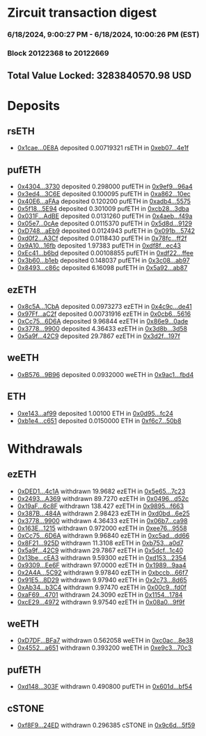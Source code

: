 # Zircuit transaction digest
### 6/18/2024, 9:00:27 PM - 6/18/2024, 10:00:26 PM (EST)
### Block 20122368 to 20122669

## Total Value Locked: 3283840570.98 USD

# Deposits
## rsETH
- [0x1cae...0E8A](https://etherscan.io/address/0x1cae141EC4f5beCD042D8Df35e397b00C26e0E8A) deposited 0.00719321 rsETH in [0xeb07...4e1f](https://etherscan.io/tx/0x1cae141EC4f5beCD042D8Df35e397b00C26e0E8A)
## pufETH
- [0x4304...3730](https://etherscan.io/address/0x4304c4C4eE70CC79BFc34C2CDf4B3D50b29D3730) deposited 0.298000 pufETH in [0x9ef9...96a4](https://etherscan.io/tx/0x4304c4C4eE70CC79BFc34C2CDf4B3D50b29D3730)
- [0x3ed4...3C6E](https://etherscan.io/address/0x3ed437fA8f62eb395DbC9aD7eAa470cf82273C6E) deposited 0.100095 pufETH in [0xa862...10ec](https://etherscan.io/tx/0x3ed437fA8f62eb395DbC9aD7eAa470cf82273C6E)
- [0x40E6...aFAa](https://etherscan.io/address/0x40E64e9F7F180df91cf4ec6B277E4C5dFB1DaFAa) deposited 0.120200 pufETH in [0xadb4...5575](https://etherscan.io/tx/0x40E64e9F7F180df91cf4ec6B277E4C5dFB1DaFAa)
- [0x5f18...5E94](https://etherscan.io/address/0x5f189AfaE6A394E3c1C2C51154aC8a2531ec5E94) deposited 0.301009 pufETH in [0xcb28...3dba](https://etherscan.io/tx/0x5f189AfaE6A394E3c1C2C51154aC8a2531ec5E94)
- [0x031F...AdBE](https://etherscan.io/address/0x031F4275408E50f5FE19c19d23A6a2b80587AdBE) deposited 0.0131260 pufETH in [0x4aeb...f49a](https://etherscan.io/tx/0x031F4275408E50f5FE19c19d23A6a2b80587AdBE)
- [0x05e7...0cAe](https://etherscan.io/address/0x05e77e98c80D80F63d6325f2f93365ff83580cAe) deposited 0.0115370 pufETH in [0x5d8d...9129](https://etherscan.io/tx/0x05e77e98c80D80F63d6325f2f93365ff83580cAe)
- [0xD748...aEb9](https://etherscan.io/address/0xD74836C7a4C652Bfb605233072FaAe92e9e8aEb9) deposited 0.0124943 pufETH in [0x091b...5742](https://etherscan.io/tx/0xD74836C7a4C652Bfb605233072FaAe92e9e8aEb9)
- [0xd0f2...A3Cf](https://etherscan.io/address/0xd0f2930D39A158F066565ae2B9761f0f3b59A3Cf) deposited 0.0118430 pufETH in [0x78fc...ff2f](https://etherscan.io/tx/0xd0f2930D39A158F066565ae2B9761f0f3b59A3Cf)
- [0x9A10...16fb](https://etherscan.io/address/0x9A10Bf95E60d54e92bB5001b645c9Cf72c0d16fb) deposited 1.97383 pufETH in [0xdf8f...ec43](https://etherscan.io/tx/0x9A10Bf95E60d54e92bB5001b645c9Cf72c0d16fb)
- [0xEc41...b6bd](https://etherscan.io/address/0xEc41A9D9e27645F5D719dB7dB036b299db43b6bd) deposited 0.00108855 pufETH in [0xdf22...ffee](https://etherscan.io/tx/0xEc41A9D9e27645F5D719dB7dB036b299db43b6bd)
- [0x3b60...b1eb](https://etherscan.io/address/0x3b6005E661C391F6798C6d14b67b2b1F2Cebb1eb) deposited 0.148037 pufETH in [0x3c08...ab97](https://etherscan.io/tx/0x3b6005E661C391F6798C6d14b67b2b1F2Cebb1eb)
- [0x8493...c86c](https://etherscan.io/address/0x8493eCA71BBe028CE959c760E209E3aD73ecc86c) deposited 6.16098 pufETH in [0x5a92...ab87](https://etherscan.io/tx/0x8493eCA71BBe028CE959c760E209E3aD73ecc86c)
## ezETH
- [0x8c5A...1CbA](https://etherscan.io/address/0x8c5A382c37E2C50065de7Be005F6db4909bA1CbA) deposited 0.0973273 ezETH in [0x4c9c...de41](https://etherscan.io/tx/0x8c5A382c37E2C50065de7Be005F6db4909bA1CbA)
- [0x97Ff...aC2f](https://etherscan.io/address/0x97Ff2d409E69193994A4142d42E43326C424aC2f) deposited 0.00731916 ezETH in [0x0cb6...5616](https://etherscan.io/tx/0x97Ff2d409E69193994A4142d42E43326C424aC2f)
- [0xCc75...6D6A](https://etherscan.io/address/0xCc75C7b19DFE9c54344352413512C2Bc37A36D6A) deposited 9.96844 ezETH in [0x86e9...0ade](https://etherscan.io/tx/0xCc75C7b19DFE9c54344352413512C2Bc37A36D6A)
- [0x3778...9900](https://etherscan.io/address/0x37782e9b60D7e928fF555D64fE9080Cd51e79900) deposited 4.36433 ezETH in [0x3d8b...3d58](https://etherscan.io/tx/0x37782e9b60D7e928fF555D64fE9080Cd51e79900)
- [0x5a9f...42C9](https://etherscan.io/address/0x5a9f9C6CDC8481935566FFB44b101e67cec342C9) deposited 29.7867 ezETH in [0x3d2f...197f](https://etherscan.io/tx/0x5a9f9C6CDC8481935566FFB44b101e67cec342C9)
## weETH
- [0xB576...9B96](https://etherscan.io/address/0xB576b79Cd9959F8da11b084F6d61bA10d23D9B96) deposited 0.0932000 weETH in [0x9ac1...fbd4](https://etherscan.io/tx/0xB576b79Cd9959F8da11b084F6d61bA10d23D9B96)
## ETH
- [0xe143...af99](https://etherscan.io/address/0xe143c676721beDB1b587d05ab0aE5124EC95af99) deposited 1.00100 ETH in [0x0d95...fc24](https://etherscan.io/tx/0xe143c676721beDB1b587d05ab0aE5124EC95af99)
- [0xb1e4...c651](https://etherscan.io/address/0xb1e45eEDD3da28672D3CF0fAFb7639A3C21Fc651) deposited 0.0150000 ETH in [0xf6c7...50b8](https://etherscan.io/tx/0xb1e45eEDD3da28672D3CF0fAFb7639A3C21Fc651)
# Withdrawals
## ezETH
- [0xDED1...4c1A](https://etherscan.io/address/0xDED1cd9Fe3043b434bebD461cccA4F995e754c1A) withdrawn 19.9682 ezETH in [0x5e65...7c23](https://etherscan.io/tx/0xDED1cd9Fe3043b434bebD461cccA4F995e754c1A)
- [0x2493...A369](https://etherscan.io/address/0x2493969fB6A046e4F575a076Ac92BA90bEFFA369) withdrawn 89.7270 ezETH in [0x0496...d52c](https://etherscan.io/tx/0x2493969fB6A046e4F575a076Ac92BA90bEFFA369)
- [0x19aF...6c8F](https://etherscan.io/address/0x19aF41B762EcDAaa98b8A1cfb272fccDdD956c8F) withdrawn 138.427 ezETH in [0x9895...f663](https://etherscan.io/tx/0x19aF41B762EcDAaa98b8A1cfb272fccDdD956c8F)
- [0x387B...484A](https://etherscan.io/address/0x387BE5459fD9f06996F62DFbE8900270c26f484A) withdrawn 2.98423 ezETH in [0xd0bd...6e25](https://etherscan.io/tx/0x387BE5459fD9f06996F62DFbE8900270c26f484A)
- [0x3778...9900](https://etherscan.io/address/0x37782e9b60D7e928fF555D64fE9080Cd51e79900) withdrawn 4.36433 ezETH in [0x06b7...ca98](https://etherscan.io/tx/0x37782e9b60D7e928fF555D64fE9080Cd51e79900)
- [0x163E...1215](https://etherscan.io/address/0x163EAD084f74B0c0D12395036FA0c2f52A661215) withdrawn 0.972000 ezETH in [0xee76...9558](https://etherscan.io/tx/0x163EAD084f74B0c0D12395036FA0c2f52A661215)
- [0xCc75...6D6A](https://etherscan.io/address/0xCc75C7b19DFE9c54344352413512C2Bc37A36D6A) withdrawn 9.96840 ezETH in [0xc5ad...dd66](https://etherscan.io/tx/0xCc75C7b19DFE9c54344352413512C2Bc37A36D6A)
- [0x8F21...925D](https://etherscan.io/address/0x8F21994745D88E11045c26d3D4bD519B5fed925D) withdrawn 11.3108 ezETH in [0xb753...a0d7](https://etherscan.io/tx/0x8F21994745D88E11045c26d3D4bD519B5fed925D)
- [0x5a9f...42C9](https://etherscan.io/address/0x5a9f9C6CDC8481935566FFB44b101e67cec342C9) withdrawn 29.7867 ezETH in [0x5dcf...1c40](https://etherscan.io/tx/0x5a9f9C6CDC8481935566FFB44b101e67cec342C9)
- [0x13be...cEA3](https://etherscan.io/address/0x13be9884bEc628c2D1522dC7a33844365a0FcEA3) withdrawn 9.59300 ezETH in [0xd153...2354](https://etherscan.io/tx/0x13be9884bEc628c2D1522dC7a33844365a0FcEA3)
- [0x9309...Ee6F](https://etherscan.io/address/0x9309562D2794064C2759dB6885cE06c86FC5Ee6F) withdrawn 97.0000 ezETH in [0x1989...9aa4](https://etherscan.io/tx/0x9309562D2794064C2759dB6885cE06c86FC5Ee6F)
- [0x2A4A...5C92](https://etherscan.io/address/0x2A4A2B91f49D687775BfF39C88381bb4ae835C92) withdrawn 9.97840 ezETH in [0xbccb...66f7](https://etherscan.io/tx/0x2A4A2B91f49D687775BfF39C88381bb4ae835C92)
- [0x91E5...8D29](https://etherscan.io/address/0x91E5D01F023C1116b3faD383DC062f2348d98D29) withdrawn 9.97940 ezETH in [0x2c73...8d65](https://etherscan.io/tx/0x91E5D01F023C1116b3faD383DC062f2348d98D29)
- [0xAb34...b3C4](https://etherscan.io/address/0xAb3409f1fc3b48192f3E3C5facb7D9EB3619b3C4) withdrawn 9.97470 ezETH in [0x00c9...fd0f](https://etherscan.io/tx/0xAb3409f1fc3b48192f3E3C5facb7D9EB3619b3C4)
- [0xaF69...4701](https://etherscan.io/address/0xaF69d39A02971d0310181F2B94674e30B72B4701) withdrawn 24.3090 ezETH in [0x1154...1784](https://etherscan.io/tx/0xaF69d39A02971d0310181F2B94674e30B72B4701)
- [0xcE29...4972](https://etherscan.io/address/0xcE29Cc876f3b0E50CDF67B7712025948BaEa4972) withdrawn 9.97540 ezETH in [0x08a0...9f9f](https://etherscan.io/tx/0xcE29Cc876f3b0E50CDF67B7712025948BaEa4972)
## weETH
- [0xD7DF...BFa7](https://etherscan.io/address/0xD7DF7E085214743530afF339aFC420c7c720BFa7) withdrawn 0.562058 weETH in [0xc0ac...8e38](https://etherscan.io/tx/0xD7DF7E085214743530afF339aFC420c7c720BFa7)
- [0x4552...a651](https://etherscan.io/address/0x4552ADcBfaD37bcD895BA2039B8982BB4A4Ba651) withdrawn 0.393200 weETH in [0xe9c3...70c3](https://etherscan.io/tx/0x4552ADcBfaD37bcD895BA2039B8982BB4A4Ba651)
## pufETH
- [0xd148...303F](https://etherscan.io/address/0xd148A1Fe0494486139A27F622c23517A93EA303F) withdrawn 0.490800 pufETH in [0x601d...bf54](https://etherscan.io/tx/0xd148A1Fe0494486139A27F622c23517A93EA303F)
## cSTONE
- [0xf8F9...24ED](https://etherscan.io/address/0xf8F92B7Af05D01F76aA84d3FbF8dB273295124ED) withdrawn 0.296385 cSTONE in [0x9c6d...5f59](https://etherscan.io/tx/0xf8F92B7Af05D01F76aA84d3FbF8dB273295124ED)
